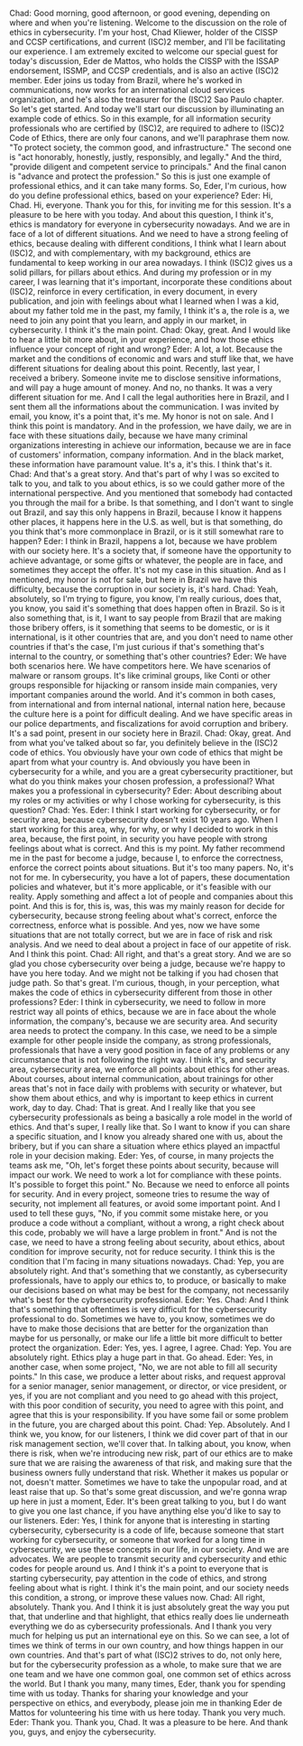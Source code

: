 Chad: Good morning, good afternoon, or good evening, depending on where and when you're listening. Welcome to the discussion on the role of ethics in cybersecurity. I'm your host, Chad Kliewer, holder of the CISSP and CCSP certifications, and current (ISC)2 member, and I'll be facilitating our experience. I am extremely excited to welcome our special guest for today's discussion, Eder de Mattos, who holds the CISSP with the ISSAP endorsement, ISSMP, and CCSP credentials, and is also an active (ISC)2 member. Eder joins us today from Brazil, where he's worked in communications, now works for an international cloud services organization, and he's also the treasurer for the (ISC)2  Sao Paulo chapter. So let's get started. And today we'll start our discussion by illuminating an example code of ethics. So in this example, for all information security professionals who are certified by (ISC)2, are required to adhere to (ISC)2 Code of Ethics, there are only four canons, and we'll paraphrase them now. "To protect society, the common good, and infrastructure." The second one is "act honorably, honestly, justly, responsibly, and legally." And the third, "provide diligent and competent service to principals." And the final canon is "advance and protect the profession." So this is just one example of professional ethics, and it can take many forms. So, Eder, I'm curious, how do you define professional ethics, based on your experience? Eder: Hi, Chad. Hi, everyone. Thank you for this, for inviting me for this session. It's a pleasure to be here with you today. And about this question, I think it's, ethics is mandatory for everyone in cybersecurity nowadays. And we are in face of a lot of different situations. And we need to have a strong feeling of ethics, because dealing with different conditions, I think what I learn about (ISC)2, and with complementary, with my background, ethics are fundamental to keep working in our area nowadays. I think (ISC)2 gives us a solid pillars, for pillars about ethics. And during my profession or in my career, I was learning that it's important, incorporate these conditions about (ISC)2, reinforce in every certification, in every document, in every publication, and join with feelings about what I learned when I was a kid, about my father told me in the past, my family, I think it's a, the role is a, we need to join any point that you learn, and apply in our market, in cybersecurity. I think it's the main point. Chad: Okay, great. And I would like to hear a little bit more about, in your experience, and how those ethics influence your concept of right and wrong? Eder: A lot, a lot. Because the market and the conditions of economic and wars and stuff like that, we have different situations for dealing about this point. Recently, last year, I received a bribery. Someone invite me to disclose sensitive informations, and will pay a huge amount of money. And no, no thanks. It was a very different situation for me. And I call the legal authorities here in Brazil, and I sent them all the informations about the communication. I was invited by email, you know, it's a point that, it's me. My honor is not on sale. And I think this point is mandatory. And in the profession, we have daily, we are in face with these situations daily, because we have many criminal organizations interesting in achieve our information, because we are in face of customers' information, company information. And in the black market, these information have paramount value. It's a, it's this. I think that's it. Chad: And that's a great story. And that's part of why I was so excited to talk to you, and talk to you about ethics, is so we could gather more of the international perspective. And you mentioned that somebody had contacted you through the mail for a bribe. Is that something, and I don't want to single out Brazil, and say this only happens in Brazil, because I know it happens other places, it happens here in the U.S. as well, but is that something, do you think that's more commonplace in Brazil, or is it still somewhat rare to happen? Eder: I think in Brazil, happens a lot, because we have problem with our society here. It's a society that, if someone have the opportunity to achieve advantage, or some gifts or whatever, the people are in face, and sometimes they accept the offer. It's not my case in this situation. And as I mentioned, my honor is not for sale, but here in Brazil we have this difficulty, because the corruption in our society is, it's hard. Chad: Yeah, absolutely, so I'm trying to figure, you know, I'm really curious, does that, you know, you said it's something that does happen often in Brazil. So is it also something that, is it, I want to say people from Brazil that are making those bribery offers, is it something that seems to be domestic, or is it international, is it other countries that are, and you don't need to name other countries if that's the case, I'm just curious if that's something that's internal to the country, or something that's other countries? Eder: We have both scenarios here. We have competitors here. We have scenarios of malware or ransom groups. It's like criminal groups, like Conti or other groups responsible for hijacking or ransom inside main companies, very important companies around the world. And it's common in both cases, from international and from internal national, internal nation here, because the culture here is a point for difficult dealing. And we have specific areas in our police departments, and fiscalizations for avoid corruption and bribery. It's a sad point, present in our society here in Brazil. Chad: Okay, great. And from what you've talked about so far, you definitely believe in the (ISC)2 code of ethics. You obviously have your own code of ethics that might be apart from what your country is. And obviously you have been in cybersecurity for a while, and you are a great cybersecurity practitioner, but what do you think makes your chosen profession, a professional? What makes you a professional in cybersecurity? Eder: About describing about my roles or my activities or why I chose working for cybersecurity, is this question? Chad: Yes. Eder: I think I start working for cybersecurity, or for security area, because cybersecurity doesn't exist 10 years ago. When I start working for this area, why, for why, or why I decided to work in this area, because, the first point, in security you have people with strong feelings about what is correct. And this is my point. My father recommend me in the past for become a judge, because I, to enforce the correctness, enforce the correct points about situations. But it's too many papers. No, it's not for me. In cybersecurity, you have a lot of papers, these documentation policies and whatever, but it's more applicable, or it's feasible with our reality. Apply something and affect a lot of people and companies about this point. And this is for, this is, was, this was my mainly reason for decide for cybersecurity, because strong feeling about what's correct, enforce the correctness, enforce what is possible. And yes, now we have some situations that are not totally correct, but we are in face of risk and risk analysis. And we need to deal about a project in face of our appetite of risk. And I think this point. Chad: All right, and that's a great story. And we are so glad you chose cybersecurity over being a judge, because we're happy to have you here today. And we might not be talking if you had chosen that judge path. So that's great. I'm curious, though, in your perception, what makes the code of ethics in cybersecurity different from those in other professions? Eder: I think in cybersecurity, we need to follow in more restrict way all points of ethics, because we are in face about the whole information, the company's, because we are security area. And security area needs to protect the company. In this case, we need to be a simple example for other people inside the company, as strong professionals, professionals that have a very good position in face of any problems or any circumstance that is not following the right way. I think it's, and security area, cybersecurity area, we enforce all points about ethics for other areas. About courses, about internal communication, about trainings for other areas that's not in face daily with problems with security or whatever, but show them about ethics, and why is important to keep ethics in current work, day to day. Chad: That is great. And I really like that you see cybersecurity professionals as being a basically a role model in the world of ethics. And that's super, I really like that. So I want to know if you can share a specific situation, and I know you already shared one with us, about the bribery, but if you can share a situation where ethics played an impactful role in your decision making. Eder: Yes, of course, in many projects the teams ask me, "Oh, let's forget these points about security, because will impact our work. We need to work a lot for compliance with these points. It's possible to forget this point." No. Because we need to enforce all points for security. And in every project, someone tries to resume the way of security, not implement all features, or avoid some important point. And I used to tell these guys, "No, if you commit some mistake here, or you produce a code without a compliant, without a wrong, a right check about this code, probably we will have a large problem in front." And is not the case, we need to have a strong feeling about security, about ethics, about condition for improve security, not for reduce security. I think this is the condition that I'm facing in many situations nowadays. Chad: Yep, you are absolutely right. And that's something that we constantly, as cybersecurity professionals, have to apply our ethics to, to produce, or basically to make our decisions based on what may be best for the company, not necessarily what's best for the cybersecurity professional. Eder: Yes. Chad: And I think that's something that oftentimes is very difficult for the cybersecurity professional to do. Sometimes we have to, you know, sometimes we do have to make those decisions that are better for the organization than maybe for us personally, or make our life a little bit more difficult to better protect the organization. Eder: Yes, yes. I agree, I agree. Chad: Yep. You are absolutely right. Ethics play a huge part in that. Go ahead. Eder: Yes, in another case, when some project, "No, we are not able to fill all security points." In this case, we produce a letter about risks, and request approval for a senior manager, senior management, or director, or vice president, or yes, if you are not compliant and you need to go ahead with this project, with this poor condition of security, you need to agree with this point, and agree that this is your responsibility. If you have some fail or some problem in the future, you are charged about this point. Chad: Yep. Absolutely. And I think we, you know, for our listeners, I think we did cover part of that in our risk management section, we'll cover that. In talking about, you know, when there is risk, when we're introducing new risk, part of our ethics are to make sure that we are raising the awareness of that risk, and making sure that the business owners fully understand that risk. Whether it makes us popular or not, doesn't matter. Sometimes we have to take the unpopular road, and at least raise that up. So that's some great discussion, and we're gonna wrap up here in just a moment, Eder. It's been great talking to you, but I do want to give you one last chance, if you have anything else you'd like to say to our listeners. Eder: Yes, I think for anyone that is interesting in starting cybersecurity, cybersecurity is a code of life, because someone that start working for cybersecurity, or someone that worked for a long time in cybersecurity, we use these concepts in our life, in our society. And we are advocates. We are people to transmit security and cybersecurity and ethic codes for people around us. And I think it's a point to everyone that is starting cybersecurity, pay attention in the code of ethics, and strong feeling about what is right. I think it's the main point, and our society needs this condition, a strong, or improve these values now. Chad: All right, absolutely. Thank you. And I think it is just absolutely great the way you put that, that underline and that highlight, that ethics really does lie underneath everything we do as cybersecurity professionals. And I thank you very much for helping us put an international eye on this. So we can see, a lot of times we think of terms in our own country, and how things happen in our own countries. And that's part of what (ISC)2 strives to do, not only here, but for the cybersecurity profession as a whole, to make sure that we are one team and we have one common goal, one common set of ethics across the world. But I thank you many, many times, Eder, thank you for spending time with us today. Thanks for sharing your knowledge and your perspective on ethics, and everybody, please join me in thanking Eder de Mattos for volunteering his time with us here today. Thank you very much. Eder: Thank you. Thank you, Chad. It was a pleasure to be here. And thank you, guys, and enjoy the cybersecurity. 